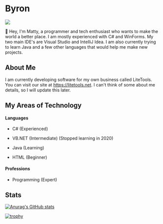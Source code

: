 # Byron

![](https://komarev.com/ghpvc/?username=byronbytes)

👋 Hey, I'm Matty, a programmer and tech enthusiast who wants to make the world a better place. I am mostly experienced with C# and WinForms. My two main IDE's are Visual Studio and IntelliJ Idea. I am also currently trying to learn Java and a few other languages that would help me make new projects.


## About Me
I am currently developing software for my own business called LiteTools. You can visit our site at https://litetools.net. I can't think of some about me details, so I will update this later.


## My Areas of Technology

#### Languages
- C# (Experienced)

- VB.NET (Intermediate) (Stopped learning in 2020)

- Java (Learning)

- HTML (Beginner)


#### Professions
- Programming (Expert)


## Stats

[![Anurag's GitHub stats](https://github-readme-stats-one-bice.vercel.app/api?username=byronbytes&include_all_commits=true&count_private=true&role=OWNER,ORGANIZATION_MEMBER,COLLABORATOR&theme=aura)](https://github.com/anuraghazra/github-readme-stats)

[![trophy](https://github-profile-trophy.vercel.app/api?username=byronbytes&theme=onedark&row=3&include_all_commits=true&count_private=true&role=OWNER,ORGANIZATION_MEMBER,COLLABORATOR)](https://github.com/ryo-ma/github-profile-trophy)

